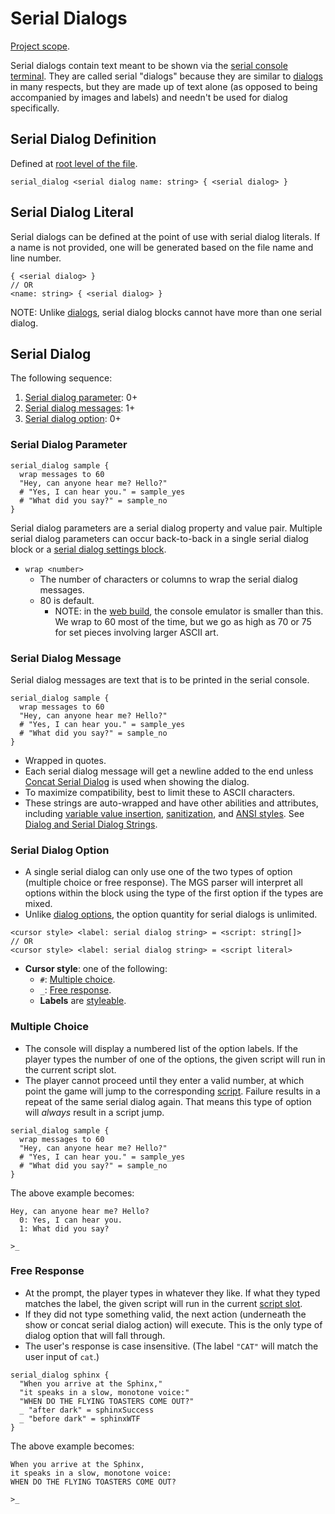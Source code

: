 # Serial Dialogs

[Project scope](syntax_scopes#project-scope).

Serial dialogs contain text meant to be shown via the [serial console terminal](terminal). They are called serial "dialogs" because they are similar to [dialogs](dialogs) in many respects, but they are made up of text alone (as opposed to being accompanied by images and labels) and needn't be used for dialog specifically.

## Serial Dialog Definition

Defined at [root level of the file](syntax_scopes#syntax-contexts).

```
serial_dialog <serial dialog name: string> { <serial dialog> }
```

## Serial Dialog Literal

Serial dialogs can be defined at the point of use with serial dialog literals. If a name is not provided, one will be generated based on the file name and line number.

```
{ <serial dialog> }
// OR
<name: string> { <serial dialog> }
```

NOTE: Unlike [dialogs](dialogs), serial dialog blocks cannot have more than one serial dialog.

## Serial Dialog

The following sequence:

1. [Serial dialog parameter](#serial-dialog-parameter): 0+
2. [Serial dialog messages](#serial-dialog-message): 1+
3. [Serial dialog option](#serial-dialog-option): 0+

### Serial Dialog Parameter

```mgs{2}
serial_dialog sample {
  wrap messages to 60
  "Hey, can anyone hear me? Hello?"
  # "Yes, I can hear you." = sample_yes
  # "What did you say?" = sample_no
}
```

Serial dialog parameters are a serial dialog property and value pair. Multiple serial dialog parameters can occur back-to-back in a single serial dialog block or a [serial dialog settings block](dialog_and_serial_dialog_settings).

- `wrap <number>`
	- The number of characters or columns to wrap the serial dialog messages.
	- 80 is default.
		- NOTE: in the [web build](web_build), the console emulator is smaller than this. We wrap to 60 most of the time, but we go as high as 70 or 75 for set pieces involving larger ASCII art.

### Serial Dialog Message

Serial dialog messages are text that is to be printed in the serial console.

```mgs{3}
serial_dialog sample {
  wrap messages to 60
  "Hey, can anyone hear me? Hello?"
  # "Yes, I can hear you." = sample_yes
  # "What did you say?" = sample_no
}
```

- Wrapped in quotes.
- Each serial dialog message will get a newline added to the end unless [Concat Serial Dialog](actions#concat-serial-dialog) is used when showing the dialog.
- To maximize compatibility, best to limit these to ASCII characters.
- These strings are auto-wrapped and have other abilities and attributes, including [variable value insertion](dialog_and_serial_dialog_strings#printing-current-values), [sanitization](dialog_and_serial_dialog_strings#sanitization), and [ANSI styles](dialog_and_serial_dialog_strings#ansi-escape-sequences). See [Dialog and Serial Dialog Strings](dialog_and_serial_dialog_strings).

### Serial Dialog Option

- A single serial dialog can only use one of the two types of option (multiple choice or free response). The MGS parser will interpret all options within the block using the type of the first option if the types are mixed.
- Unlike [dialog options](dialogs#dialog-option), the option quantity for serial dialogs is unlimited.

```
<cursor style> <label: serial dialog string> = <script: string[]>
// OR
<cursor style> <label: serial dialog string> = <script literal>
```

- **Cursor style**: one of the following:
	- `#`: [Multiple choice](#multiple-choice).
	- `_`: [Free response](#free-response).
	- **Labels** are [styleable](dialog_and_serial_dialog_strings).

### Multiple Choice

- The console will display a numbered list of the option labels. If the player types the number of one of the options, the given script will run in the current script slot.
- The player cannot proceed until they enter a valid number, at which point the game will jump to the corresponding [script](scripts). Failure results in a repeat of the same serial dialog again. That means this type of option will *always* result in a script jump.

```mgs{4-5}
serial_dialog sample {
  wrap messages to 60
  "Hey, can anyone hear me? Hello?"
  # "Yes, I can hear you." = sample_yes
  # "What did you say?" = sample_no
}
```

The above example becomes:

```
Hey, can anyone hear me? Hello?
  0: Yes, I can hear you.
  1: What did you say?

>_
```

### Free Response

- At the prompt, the player types in whatever they like. If what they typed matches the label, the given script will run in the current [script slot](scripts#script-slots).
- If they did not type something valid, the next action (underneath the show or concat serial dialog action) will execute. This is the only type of dialog option that will fall through.
- The user's response is case insensitive. (The label `"CAT"` will match the user input of `cat`.)

```mgs{5-6}
serial_dialog sphinx {
  "When you arrive at the Sphinx,"
  "it speaks in a slow, monotone voice:"
  "WHEN DO THE FLYING TOASTERS COME OUT?"
  _ "after dark" = sphinxSuccess
  _ "before dark" = sphinxWTF
}
```

The above example becomes:

```
When you arrive at the Sphinx,
it speaks in a slow, monotone voice:
WHEN DO THE FLYING TOASTERS COME OUT?

>_
```
